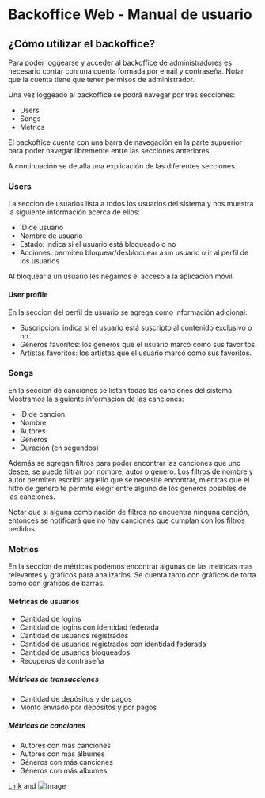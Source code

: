 # Backoffice Web - Manual de usuario

## ¿Cómo utilizar el backoffice?
Para poder loggearse y acceder al backoffice de administradores es necesario contar con una cuenta formada por email y contraseña. Notar que la cuenta tiene que tener permisos de administrador.

Una vez loggeado al backoffice se podrá navegar por tres secciones: 
- Users
- Songs
- Metrics

El backoffice cuenta con una barra de navegación en la parte supuerior para poder navegar libremente entre las secciones anteriores.

A continuación se detalla una explicación de las diferentes secciones.

### Users
La seccion de usuarios lista a todos los usuarios del sistema y nos muestra la siguiente información acerca de ellos:
- ID de usuario
- Nombre de usuario
- Estado: indica si el usuario está bloqueado o no
- Acciones: permiten bloquear/desbloquear a un usuario o ir al perfil de los usuarios

Al bloquear a un usuario les negamos el acceso a la aplicación móvil.

#### User profile
En la seccion del perfil de usuario se agrega como información adicional:
- Suscripcion: indica si el usuario está suscripto al contenido exclusivo o no.
- Géneros favoritos: los generos que el usuario marcó como sus favoritos.
- Artistas favoritos: los artistas que el usuario marcó como sus favoritos.

### Songs
En la seccion de canciones se listan todas las canciones del sistema. Mostramos la siguiente informacion de las canciones:
- ID de canción
- Nombre
- Autores
- Generos
- Duración (en segundos)

Además se agregan filtros para poder encontrar las canciones que uno desee, se puede filtrar por nombre, autor o genero. 
Los filtros de nombre y autor permiten escribir aquello que se necesite encontrar, mientras que el filtro de genero te permite elegir
entre alguno de los generos posibles de las canciones.

Notar que si alguna combinación de filtros no encuentra ninguna canción, entonces se notificará que no hay canciones que cumplan con los filtros pedidos. 

### Metrics
En la seccion de métricas podemos encontrar algunas de las metricas mas relevantes y gráficos para analizarlos.
Se cuenta tanto con gráficos de torta como cón gráficos de barras. 

#### Métricas de usuarios
- Cantidad de logins
- Cantidad de logins con identidad federada
- Cantidad de usuarios registrados
- Cantidad de usuarios registrados con identidad federada
- Cantidad de usuarios bloqueados
- Recuperos de contraseña

##### Métricas de transacciones
- Cantidad de depósitos y de pagos
- Monto enviado por depósitos y por pagos

##### Métricas de canciones
- Autores con más canciones
- Autores con más álbumes
- Géneros con más canciones
- Géneros con más albumes

[Link](url) and ![Image](src)


